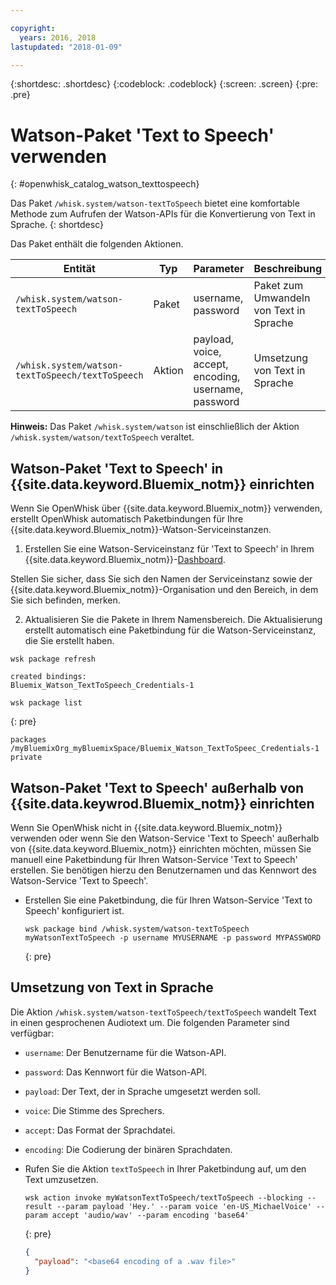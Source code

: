 ```yaml
---

copyright:
  years: 2016, 2018
lastupdated: "2018-01-09"

---
```


{:shortdesc: .shortdesc}
{:codeblock: .codeblock}
{:screen: .screen}
{:pre: .pre}

# Watson-Paket 'Text to Speech' verwenden
{: #openwhisk_catalog_watson_texttospeech}

Das Paket `/whisk.system/watson-textToSpeech` bietet eine komfortable Methode zum Aufrufen der Watson-APIs für die Konvertierung von Text in Sprache.
{: shortdesc}

Das Paket enthält die folgenden Aktionen.

| Entität | Typ | Parameter | Beschreibung |
| --- | --- | --- | --- |
| `/whisk.system/watson-textToSpeech` | Paket | username, password | Paket zum Umwandeln von Text in Sprache |
| `/whisk.system/watson-textToSpeech/textToSpeech` | Aktion | payload, voice, accept, encoding, username, password | Umsetzung von Text in Sprache |

**Hinweis:** Das Paket `/whisk.system/watson` ist einschließlich der Aktion `/whisk.system/watson/textToSpeech` veraltet.

## Watson-Paket 'Text to Speech' in {{site.data.keyword.Bluemix_notm}} einrichten

Wenn Sie OpenWhisk über {{site.data.keyword.Bluemix_notm}} verwenden, erstellt OpenWhisk automatisch Paketbindungen für Ihre {{site.data.keyword.Bluemix_notm}}-Watson-Serviceinstanzen.

1. Erstellen Sie eine Watson-Serviceinstanz für 'Text to Speech' in Ihrem {{site.data.keyword.Bluemix_notm}}-[Dashboard](http://console.ng.Bluemix.net).
  
  Stellen Sie sicher, dass Sie sich den Namen der Serviceinstanz sowie der {{site.data.keyword.Bluemix_notm}}-Organisation und den Bereich, in dem Sie sich befinden, merken.
  
2. Aktualisieren Sie die Pakete in Ihrem Namensbereich. Die Aktualisierung erstellt automatisch eine Paketbindung für die Watson-Serviceinstanz, die Sie erstellt haben.
  ```
  wsk package refresh
  ```
  
  ```
  created bindings:
  Bluemix_Watson_TextToSpeech_Credentials-1
  ```
  
  ```
  wsk package list
  ```
  {: pre}
  
  ```
  packages
  /myBluemixOrg_myBluemixSpace/Bluemix_Watson_TextToSpeec_Credentials-1 private
  ```
  
  
## Watson-Paket 'Text to Speech' außerhalb von {{site.data.keywrod.Bluemix_notm}} einrichten

Wenn Sie OpenWhisk nicht in {{site.data.keyword.Bluemix_notm}} verwenden oder wenn Sie den Watson-Service 'Text to Speech' außerhalb von {{site.data.keyword.Bluemix_notm}} einrichten möchten, müssen Sie manuell eine Paketbindung für Ihren Watson-Service 'Text to Speech' erstellen. Sie benötigen hierzu den Benutzernamen und das Kennwort des Watson-Service 'Text to Speech'.

- Erstellen Sie eine Paketbindung, die für Ihren Watson-Service 'Text to Speech' konfiguriert ist.
  
  ```
  wsk package bind /whisk.system/watson-textToSpeech myWatsonTextToSpeech -p username MYUSERNAME -p password MYPASSWORD
  ```
  {: pre}
  

## Umsetzung von Text in Sprache

Die Aktion `/whisk.system/watson-textToSpeech/textToSpeech` wandelt Text in einen gesprochenen Audiotext um. Die folgenden Parameter sind verfügbar:

- `username`: Der Benutzername für die Watson-API.
- `password`: Das Kennwort für die Watson-API.
- `payload`: Der Text, der in Sprache umgesetzt werden soll.
- `voice`: Die Stimme des Sprechers.
- `accept`: Das Format der Sprachdatei.
- `encoding`: Die Codierung der binären Sprachdaten.


- Rufen Sie die Aktion `textToSpeech` in Ihrer Paketbindung auf, um den Text umzusetzen.
  
  ```
  wsk action invoke myWatsonTextToSpeech/textToSpeech --blocking --result --param payload 'Hey.' --param voice 'en-US_MichaelVoice' --param accept 'audio/wav' --param encoding 'base64'
  ```
  {: pre}
  
  ```json
  {
    "payload": "<base64 encoding of a .wav file>"
  }
  ```
  
